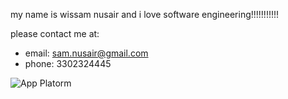 my name is wissam nusair and i love software engineering!!!!!!!!!!!

please contact me at:
 - email: sam.nusair@gmail.com
 - phone: 3302324445

![App Platorm](https://t4.ftcdn.net/jpg/01/15/20/75/360_F_115207580_US2etunH78I7iMYHOoNVvxQTCIdoPdRj.jpg)
